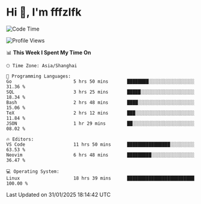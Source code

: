# Hi 👋, I'm fffzlfk

<!--START_SECTION:waka-->
![Code Time](http://img.shields.io/badge/Code%20Time-1%2C207%20hrs%2045%20mins-blue)

![Profile Views](http://img.shields.io/badge/Profile%20Views-0-blue)

📊 **This Week I Spent My Time On** 

```text
🕑︎ Time Zone: Asia/Shanghai

💬 Programming Languages: 
Go                       5 hrs 50 mins       ████████░░░░░░░░░░░░░░░░░   31.36 % 
SQL                      3 hrs 25 mins       █████░░░░░░░░░░░░░░░░░░░░   18.34 % 
Bash                     2 hrs 48 mins       ████░░░░░░░░░░░░░░░░░░░░░   15.06 % 
TeX                      2 hrs 12 mins       ███░░░░░░░░░░░░░░░░░░░░░░   11.84 % 
JSON                     1 hr 29 mins        ██░░░░░░░░░░░░░░░░░░░░░░░   08.02 % 

🔥 Editors: 
VS Code                  11 hrs 50 mins      ████████████████░░░░░░░░░   63.53 % 
Neovim                   6 hrs 48 mins       █████████░░░░░░░░░░░░░░░░   36.47 % 

💻 Operating System: 
Linux                    18 hrs 39 mins      █████████████████████████   100.00 % 
```


 Last Updated on 31/01/2025 18:14:42 UTC
<!--END_SECTION:waka-->
